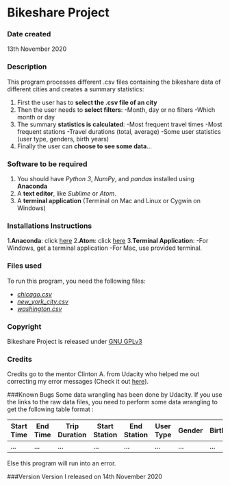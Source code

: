 # Bikeshare Project

### Date created
13th November 2020

### Description
This program processes different .csv files containing the bikeshare data of different cities and creates a summary statistics:

1. First the user has to **select the .csv file of an city**
2. Then the user needs to **select filters**:
   -Month, day or no filters
   -Which month or day
3. The summary **statistics is calculated**:
   -Most frequent travel times
   -Most frequent stations
   -Travel durations (total, average)
   -Some user statistics (user type, genders, birth years)
4. Finally the user can **choose to see some data**...

### Software to be required
1. You should have _Python 3_, _NumPy_, and _pandas_ installed using **Anaconda**
2. A **text editor**, like _Sublime_ or _Atom_.
3. A **terminal application** (Terminal on Mac and Linux or Cygwin on Windows)

### Installations Instructions
1.**Anaconda**: click [here](https://docs.anaconda.com/anaconda/navigator/tutorials/pandas/)
2.**Atom**: click [here](https://atom.io/)
3.**Terminal Application**:
  -For Windows, get a terminal application
  -For Mac, use provided terminal.

### Files used
To run this program, you need the following files:
- [_chicago.csv_](https://www.divvybikes.com/system-data)
- [_new_york_city.csv_](https://www.citibikenyc.com/system-data)
- [_washington.csv_](https://www.capitalbikeshare.com/system-data)

### Copyright
Bikeshare Project is released under [GNU GPLv3](https://choosealicense.com/licenses/gpl-3.0/)


### Credits
Credits go to the mentor Clinton A. from Udacity who helped me out correcting my error messages (Check it out [here](https://knowledge.udacity.com/questions/367104)).

###Known Bugs
Some data wrangling has been done by Udacity.
If you use the links to the raw data files, you need to perform some data wrangling to get the following table format :

Start Time | End Time | Trip Duration | Start Station | End Station | User Type | Gender | Birthdate
-----------|----------|---------------|---------------|-------------|-----------|--------|----------
   ...     |   ...    |     ...       |      ...      |     ...     |    ...    |   ...  |   ...

Else this program will run into an error.

###Version
Version I released on 14th November 2020
